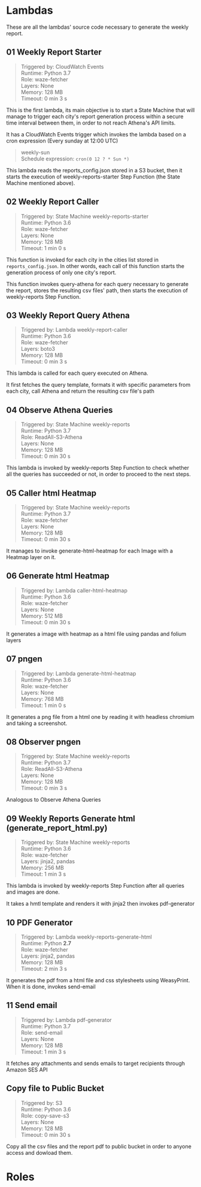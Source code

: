 # Lambdas
These are all the lambdas' source code necessary to generate the weekly report.


## 01 Weekly Report Starter

> Triggered by: CloudWatch Events <br>
> Runtime: Python 3.7 <br>
> Role: waze-fetcher <br>
> Layers: None <br>
> Memory: 128 MB <br>
> Timeout: 0 min 3 s

This is the first lambda, its main objective is to start a State Machine that will manage to trigger each city's report generation process within a secure time interval between them, in order to not reach Athena's API limits.

It has a CloudWatch Events trigger which invokes the lambda based on a cron expression (Every sunday at 12:00 UTC)

> weekly-sun <br>
>Schedule expression: `cron(0 12 ? * Sun *)`

This lambda reads the reports_config.json stored in a S3 bucket, then it starts the execution of weekly-reports-starter Step Function (the State Machine mentioned above).

## 02 Weekly Report Caller

> Triggered by: State Machine weekly-reports-starter <br>
> Runtime: Python 3.6 <br>
> Role: waze-fetcher <br>
> Layers: None <br>
> Memory: 128 MB <br>
> Timeout: 1 min 0 s

This function is invoked for each city in the cities list stored in `reports_config.json`. In other words, each call of this function starts the generation process of only one city's report.

This function invokes query-athena for each query necessary to generate the report, stores the resulting csv files' path, then starts the execution of weekly-reports Step Function.

## 03 Weekly Report Query Athena

> Triggered by: Lambda weekly-report-caller <br>
> Runtime: Python 3.6 <br>
> Role: waze-fetcher <br>
> Layers: boto3 <br>
> Memory: 128 MB <br>
> Timeout: 0 min 3 s

This lambda is called for each query executed on Athena.

It first fetches the query template, formats it with specific parameters from each city, call Athena and return the resulting csv file's path

## 04 Observe Athena Queries

> Triggered by: State Machine weekly-reports <br>
> Runtime: Python 3.7 <br>
> Role: ReadAll-S3-Athena <br>
> Layers: None <br>
> Memory: 128 MB <br>
> Timeout: 0 min 30 s

This lambda is invoked by weekly-reports Step Function to check whether all the queries has succeeded or not, in order to proceed to the next steps.

## 05 Caller html Heatmap

> Triggered by: State Machine weekly-reports <br>
> Runtime: Python 3.7 <br>
> Role: waze-fetcher <br>
> Layers: None <br>
> Memory: 128 MB <br>
> Timeout: 0 min 30 s

It manages to invoke generate-html-heatmap for each Image with a Heatmap layer on it.

## 06 Generate html Heatmap

> Triggered by: Lambda caller-html-heatmap <br>
> Runtime: Python 3.6 <br>
> Role: waze-fetcher <br>
> Layers: None <br>
> Memory: 512 MB <br>
> Timeout: 0 min 30 s

It generates a image with heatmap as a html file using pandas and folium layers

## 07 pngen

> Triggered by: Lambda generate-html-heatmap <br>
> Runtime: Python 3.6 <br>
> Role: waze-fetcher <br>
> Layers: None <br>
> Memory: 768 MB <br>
> Timeout: 1 min 0 s


It generates a png file from a html one by reading it with headless chromium and taking a screenshot.

## 08 Observer pngen

> Triggered by: State Machine weekly-reports <br>
> Runtime: Python 3.7 <br>
> Role: ReadAll-S3-Athena <br>
> Layers: None <br>
> Memory: 128 MB <br>
> Timeout: 0 min 3 s

Analogous to Observe Athena Queries

## 09 Weekly Reports Generate html (generate_report_html.py)

> Triggered by: State Machine weekly-reports <br>
> Runtime: Python 3.6 <br>
> Role: waze-fetcher <br>
> Layers: jinja2, pandas <br>
> Memory: 256 MB <br>
> Timeout: 1 min 3 s


This lambda is invoked by weekly-reports Step Function after all queries and images are done.

It takes a hmtl template and renders it with jinja2 then invokes pdf-generator

## 10 PDF Generator

> Triggered by: Lambda weekly-reports-generate-html <br>
> Runtime: Python **2.7** <br>
> Role: waze-fetcher <br>
> Layers: jinja2, pandas <br>
> Memory: 128 MB <br>
> Timeout: 2 min 3 s

It generates the pdf from a html file and css stylesheets using WeasyPrint. When it is done, invokes send-email

## 11 Send email

> Triggered by: Lambda pdf-generator <br>
> Runtime: Python 3.7 <br>
> Role: send-email <br>
> Layers: None <br>
> Memory: 128 MB <br>
> Timeout: 1 min 3 s

It fetches any attachments and sends emails to target recipients through Amazon SES API

## Copy file to Public Bucket

> Triggered by: S3 <br>
> Runtime: Python 3.6 <br>
> Role: copy-save-s3 <br>
> Layers: None <br>
> Memory: 128 MB <br>
> Timeout: 0 min 30 s

Copy all the csv files and the report pdf to public bucket in order to anyone access and dowload them.


# Roles
